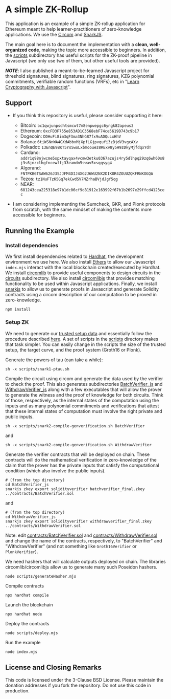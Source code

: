 # A simple ZK-Rollup

This application is an example of a simple ZK-rollup application for Ethereum meant to help learner-practitioners of zero-knowledge applications. We use the [Circom](https://docs.circom.io/circom-language/signals/) and [SnarkJS](https://github.com/iden3/snarkjs).

The main goal here is to document the implementation with a **clean, well-organized code**, making the topic more accessible to beginners. In addition, the [scripts](scripts) subdirectory has useful scripts for the ZK-proof pipeline in Javascript (we only use two of them, but other useful tools are provided).

***NOTE***: I also published a meant-to-be-learned Javascript project for threshold signatures, blind signatures, ring signatures, KZG polynomial commitments, verifiable random functions (VRFs), etc in "[Learn Cryptography with Javascript](https://github.com/hammurabi-mendes/learn-crypto-javascript)".

## Support
- If you think this repository is useful, please consider supporting it here:
	- Bitcoin: ```bc1qwjunpsdhtsmcwt7m8enpwepgc6yngk82apeus3```
	- Ethereum: ```0xcFD3F755e853AD1C3568ebF74ce5619D743c9b17```
	- Dogecoin: ```DDHuFi8im3qF3ma3NhG87fx9uADQuLxHhV```
	- Solana: ```6tiWSNnWA4GXdAbbxMjXpfLGjpvqufi3zBjdV3vgcAXv```
	- Polkadot: ```13EnQE9BKT5Ys5woLxbmoouez8RExv8y5H9zDkyMjfdqxYdT```
	- Cardano: ```addr1q98njwcme5spxtayqax4vcmw3etku0367azujs4ry5dlhpq29zq6wh60s8j3s6jnzclhgfncewffj33eamdn5swav5xsqqsyg4```
	- Algorand: ```FNTPKB6TSAW626J3SJJFM4DIJ4XG2J6WU2NX2DIKOR4ZOUUZQKFRNKOGQA```
	- Tezos: ```tz1NuFTzK5Gq7ekCwdSV7NZrhaBVjdJgY5qg```
	- NEAR: ```681243cea225318e97b1dc06cf9d81912e163992f67b1b2697e29ffcd4123cec```

- I am considering implementing the Sumcheck, GKR, and Plonk protocols from scratch, with the same mindset of making the contents more accessible for beginners.

## Running the Example

### Install dependencies

We first install dependencies related to [Hardhat](https://hardhat.org/docs), the development environment we use here. We also install [Ethers](https://docs.ethers.org/v6/) to allow our Javascript ```index.mjs``` interact with the local blockchain created/executed by Hardhat. We install [circomlib](https://github.com/iden3/circomlib) to provide useful components to design circuits in the [circuits](circuits/) subdirectory. We also install [circomlibjs](https://github.com/iden3/circomlibjs) that provides matching functionality to be used within Javascript applications. Finally, we install [snarkjs](https://github.com/iden3/snarkjs) to allow us to generate proofs in Javascript and generate Solidity contracts using a circom description of our computation to be proved in zero-knowledge.
```
npm install
```

### Setup ZK

We need to generate our [trusted setup data](https://a16zcrypto.com/posts/article/on-chain-trusted-setup-ceremony/) and essentially follow the procedure described [here](https://github.com/iden3/snarkjs). A set of scripts in the [scripts](scripts/) directory makes that task simpler. You can easily change in the scripts the size of the trusted setup, the target curve, and the proof system (Groth16 or Plonk).

Generate the powers of tau (can take a while):
```
sh -x scripts/snark1-ptau.sh 
```

Compile the circuit using circom and generate the data used by the verifier to check the proof. This also generates subdirectories [BatchVerifier_js](BatchVerifier_js) and [WithdrawVerifier_js](WithdrawVerifier_js) along with a few executables that will allow the prover to generate the witness and the proof of knowledge for both circuits. Think of those, respectively, as the internal states of the computation using the inputs and as many polynomial commitments and verifications that attest that these internal states of computation must involve the right private and public inputs.
```
sh -x scripts/snark2-compile-genverification.sh BatchVerifier
```
and
```
sh -x scripts/snark2-compile-genverification.sh WithdrawVerifier
```

Generate the verifier contracts that will be deployed on chain. These contracts will do the mathematical verification in zero-knowledge of the claim that the prover has the private inputs that satisfy the computational condition (which also involve the public inputs).
```
# (from the top directory)
cd BatchVerifier_js
snarkjs zkey export solidityverifier batchverifier_final.zkey ../contracts/BatchVerifier.sol
```
and
```
# (from the top directory)
cd WithdrawVerifier_js
snarkjs zkey export solidityverifier withdrawverifier_final.zkey ../contracts/WithdrawVerifier.sol
```

Note: edit [contracts/BatchVerifier.sol](contracts/BatchVerifier.sol) and [contracts/WithdrawVerifier.sol](contracts/WithdrawVerifier.sol) and change the name of the contracts, respectively, to "BatchVerifier" and "WithdrawVerifier" (and not something like ```Groth16Verifier``` or ```PlonkVerifier```).

We need hashers that will calculate outputs deployed on chain. The libraries circomlib/circomlibjs allow us to generate many such Poseidon hashers.
```
node scripts/generateHasher.mjs
```

Compile contracts
```
npx hardhat compile
```

Launch the blockchain
```
npx hardhat node
```

Deploy the contracts
```
node scripts/deploy.mjs
```

Run the example
```
node index.mjs
```

## License and Closing Remarks

This code is licensed under the 3-Clause BSD License. Please maintain the donation addresses if you fork the repository. Do not use this code in production.